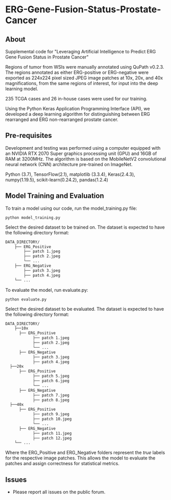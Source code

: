 # ERG-Gene-Fusion-Status-Prostate-Cancer

## About
Supplemental code for "Leveraging Artificial Intelligence to Predict ERG Gene Fusion Status in Prostate Cancer"

Regions of tumor from WSIs were manually annotated using QuPath v0.2.3. The regions annotated as either ERG-positive or ERG-negative were exported as 224x224 pixel sized JPEG image patches at 10x, 20x, and 40x magnifications, from the same regions of interest, for input into the deep learning model. 

235 TCGA cases and 26 in-house cases were used for our training.

Using the Python Keras Application Programming Interface (API), we developed a deep learning algorithm for distinguishing between ERG rearranged and ERG non-rearranged prostate cancer. 

## Pre-requisites

Development and testing was performed using a computer equipped with an NVIDIA RTX 2070 Super graphics processing unit (GPU) and 16GB of RAM at 3200MHz. The algorithm is based on the MobileNetV2 convolutional neural network (CNN) architecture pre-trained on ImageNet.

Python (3.7), TensorFlow(2.1), matplotlib (3.3.4), Keras(2.4.3), numpy(1.19.5), scikit-learn(0.24.2), pandas(1.2.4)

## Model Training and Evaluation

To train a model using our code, run the model_training.py file:

``` shell
python model_training.py
```

Select the desired dataset to be trained on. The dataset is expected to have the following directory format:

```bash
DATA_DIRECTORY/
	├── ERG_Positive
        ├── patch 1.jpeg
        ├── patch 2.jpeg
        └── ...
	├── ERG_Negative
        ├── patch 3.jpeg
        ├── patch 4.jpeg
	└── ...
```

To evaluate the model, run evaluate.py:

``` shell
python evaluate.py
```

Select the desired dataset to be evaluated. The dataset is expected to have the following directory format:

```bash
DATA_DIRECTORY/
	├──10x
      ├── ERG_Positive
            ├── patch 1.jpeg
            ├── patch 2.jpeg
            └── ...
      ├── ERG_Negative
            ├── patch 3.jpeg
            ├── patch 4.jpeg
  ├──20x
      ├── ERG_Positive
            ├── patch 5.jpeg
            ├── patch 6.jpeg
            └── ...
      ├── ERG_Negative
            ├── patch 7.jpeg
            ├── patch 8.jpeg
  ├──40x
      ├── ERG_Positive
            ├── patch 9.jpeg
            ├── patch 10.jpeg
            └── ...
      ├── ERG_Negative
            ├── patch 11.jpeg
            ├── patch 12.jpeg
	└── ...
```

Where the ERG_Positive and ERG_Negative folders represent the *true* labels for the respective image patches. This allows the model to evaluate the patches and assign correctness for statistical metrics.

## Issues
- Please report all issues on the public forum.
